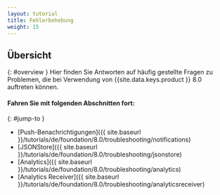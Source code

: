 ```yaml
---
layout: tutorial
title: Fehlerbehebung
weight: 15
---
```

<!-- NLS_CHARSET=UTF-8 -->
## Übersicht
{: #overview }
Hier finden Sie Antworten auf häufig gestellte Fragen zu Problemen, die bei Verwendung von {{site.data.keys.product }} 8.0 auftreten können.

#### Fahren Sie mit folgenden Abschnitten fort:
{: #jump-to }
* [Push-Benachrichtigungen]({{ site.baseurl }}/tutorials/de/foundation/8.0/troubleshooting/notifications)
* [JSONStore]({{ site.baseurl }}/tutorials/de/foundation/8.0/troubleshooting/jsonstore)
* [Analytics]({{ site.baseurl }}/tutorials/de/foundation/8.0/troubleshooting/analytics)
* [Analytics Receiver]({{ site.baseurl }}/tutorials/de/foundation/8.0/troubleshooting/analyticsreceiver)
